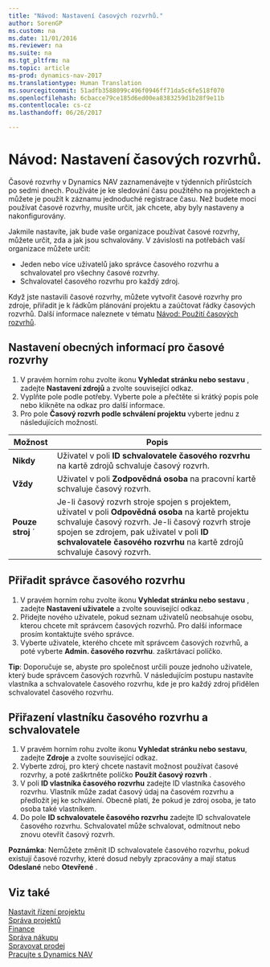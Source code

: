 ```yaml
---
title: "Návod: Nastavení časových rozvrhů."
author: SorenGP
ms.custom: na
ms.date: 11/01/2016
ms.reviewer: na
ms.suite: na
ms.tgt_pltfrm: na
ms.topic: article
ms-prod: dynamics-nav-2017
ms.translationtype: Human Translation
ms.sourcegitcommit: 51adfb3588099c496f0946ff71da5c6fe518f070
ms.openlocfilehash: 6cbacce79ce185d6ed00ea8383259d1b28f9e11b
ms.contentlocale: cs-cz
ms.lasthandoff: 06/26/2017

---
```


# <a name="how-to-set-up-time-sheets"></a>Návod: Nastavení časových rozvrhů.
Časové rozvrhy v Dynamics NAV zaznamenávejte v týdenních přírůstcích po sedmi dnech. Používáte je ke sledování času použitého na projektech a můžete je použít k záznamu jednoduché registrace času. Než budete moci používat časové rozvrhy, musíte určit, jak chcete, aby byly nastaveny a nakonfigurovány.

Jakmile nastavíte, jak bude vaše organizace používat časové rozvrhy, můžete určit, zda a jak jsou schvalovány. V závislosti na potřebách vaší organizace můžete určit:

- Jeden nebo více uživatelů jako správce časového rozvrhu a schvalovatel pro všechny časové rozvrhy.
- Schvalovatel časového rozvrhu pro každý zdroj.

Když jste nastavili časové rozvrhy, můžete vytvořit časové rozvrhy pro zdroje, přiřadit je k řádkům plánování projektu a zaúčtovat řádky časových rozvrhů. Další informace naleznete v tématu [Návod: Použití časových rozvrhů](projects-how-use-time-sheets.md).

## <a name="to-set-up-general-information-for-time-sheets"></a>Nastavení obecných informací pro časové rozvrhy  

1. V pravém horním rohu zvolte ikonu **Vyhledat stránku nebo sestavu** , zadejte **Nastavení zdrojů** a zvolte související odkaz.  
2. Vyplňte pole podle potřeby. Vyberte pole a přečtěte si krátký popis pole nebo klikněte na odkaz pro další informace.
3. Pro pole **Časový rozvrh podle schválení projektu** vyberte jednu z následujících možností.

|Možnost |Popis|
|---|---|
|**Nikdy**|Uživatel v poli **ID schvalovatele časového rozvrhu** na kartě zdrojů schvaluje časový rozvrh.|
|**Vždy**|Uživatel v poli **Zodpovědná osoba** na pracovní kartě schvaluje časový rozvrh.|
|**Pouze stroj** ´|Je-li časový rozvrh stroje spojen s projektem, uživatel v poli **Odpovědná osoba** na kartě projektu schvaluje časový rozvrh. Je-li časový rozvrh stroje spojen se zdrojem, pak uživatel v poli **ID schvalovatele časového rozvrhu** na kartě zdrojů schvaluje časový rozvrh.

## <a name="to-assign-a-time-sheet-administrator"></a>Přiřadit správce časového rozvrhu  

1. V pravém horním rohu zvolte ikonu **Vyhledat stránku nebo sestavu** , zadejte **Nastavení uživatele** a zvolte související odkaz.  
2.  Přidejte nového uživatele, pokud seznam uživatelů neobsahuje osobu, kterou chcete mít správcem časových rozvrhů. Pro další informace prosím kontaktujte svého správce.  
3. Vyberte uživatele, kterého chcete mít správcem časových rozvrhů, a poté vyberte **Admin. časového rozvrhu**. zaškrtávací políčko.  

**Tip**: Doporučuje se, abyste pro společnost určili pouze jednoho uživatele, který bude správcem časových rozvrhů. V následujícím postupu nastavíte vlastníka a schvalovatele časového rozvrhu, kde je pro každý zdroj přidělen schvalovatel časového rozvrhu.  

## <a name="to-assign-a-time-sheets-owner-and-approver"></a>Přiřazení vlastníku časového rozvrhu a schvalovatele  

1. V pravém horním rohu zvolte ikonu **Vyhledat stránku nebo sestavu**, zadejte **Zdroje** a zvolte související odkaz.
2. Vyberte zdroj, pro který chcete nastavit možnost používat časové rozvrhy, a poté zaškrtněte políčko **Použít časový rozvrh** .  
3. V poli **ID vlastníka časového rozvrhu** zadejte ID vlastníka časového rozvrhu. Vlastník může zadat časový údaj na časovém rozvrhu a předložit jej ke schválení. Obecně platí, že pokud je zdroj osoba, je tato osoba také vlastníkem.  
4. Do pole **ID schvalovatele časového rozvrhu** zadejte ID schvalovatele časového rozvrhu. Schvalovatel může schvalovat, odmítnout nebo znovu otevřít časový rozvrh.  

**Poznámka**: Nemůžete změnit ID schvalovatele časového rozvrhu, pokud existují časové rozvrhy, které dosud nebyly zpracovány a mají status **Odeslané** nebo **Otevřené** .

## <a name="see-also"></a>Viz také
[Nastavit řízení projektu](projects-setup-projects.md)  
[Správa projektů](projects-manage-projects.md)  
[Finance](finance-setup.md)  
[Správa nákupu](purchasing-manage-purchasing.md)         
[Spravovat prodej](sales-manage-sales.md)      
[Pracujte s Dynamics NAV](ui-work-product.md)  

